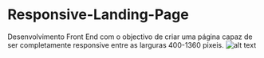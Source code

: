 # Responsive-Landing-Page
Desenvolvimento Front End com o objectivo de criar uma página capaz de ser completamente responsive entre as larguras 400-1360 pixeis.
![alt text](https://i.postimg.cc/q7sGFvpc/image-2023-03-08-015206365.png)

